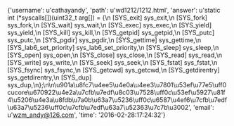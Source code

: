 {'username': u'cathayandy', 'path': u'wd1212/1212.html', 'answer': u'static int (*syscalls[])(uint32_t arg[]) = {\n    [SYS_exit]              sys_exit,\n    [SYS_fork]              sys_fork,\n    [SYS_wait]              sys_wait,\n    [SYS_exec]              sys_exec,\n    [SYS_yield]             sys_yield,\n    [SYS_kill]              sys_kill,\n    [SYS_getpid]            sys_getpid,\n    [SYS_putc]              sys_putc,\n    [SYS_pgdir]             sys_pgdir,\n    [SYS_gettime]           sys_gettime,\n    [SYS_lab6_set_priority] sys_lab6_set_priority,\n    [SYS_sleep]             sys_sleep,\n    [SYS_open]              sys_open,\n    [SYS_close]             sys_close,\n    [SYS_read]              sys_read,\n    [SYS_write]             sys_write,\n    [SYS_seek]              sys_seek,\n    [SYS_fstat]             sys_fstat,\n    [SYS_fsync]             sys_fsync,\n    [SYS_getcwd]            sys_getcwd,\n    [SYS_getdirentry]       sys_getdirentry,\n    [SYS_dup]               sys_dup,\n};\n\n\u901a\u8fc7\u4ee5\u4e0a\u4ee3\u7801\u53ef\u77e5\uff0cucore\u670922\u4e2a\u7cfb\u7edf\u8c03\u7528\uff0c\u53ef\u5927\u81f4\u5206\u4e3a\u8fdb\u7a0b\u63a7\u5236\uff0c\u6587\u4ef6\u7cfb\u7edf\u63a7\u5236\uff0c\u7cfb\u7edf\u63a7\u52363\u7c7b\u3002', 'email': u'wzm_andy@126.com', 'time': '2016-02-28:17:24:32'}